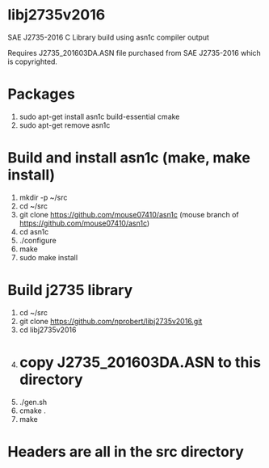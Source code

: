 # libj2735v2016
SAE J2735-2016 C Library build using asn1c compiler output

Requires J2735_201603DA.ASN file purchased from SAE J2735-2016 which is copyrighted.

# Packages
1. sudo apt-get install asn1c build-essential cmake
2. sudo apt-get remove asn1c

# Build and install asn1c (make, make install)
1. mkdir -p ~/src
2. cd ~/src
3. git clone https://github.com/mouse07410/asn1c (mouse branch of https://github.com/mouse07410/asn1c)
4. cd asn1c
5. ./configure
6. make
7. sudo make install

# Build j2735 library
1. cd ~/src
2. git clone https://github.com/nprobert/libj2735v2016.git
3. cd libj2735v2016
4. # copy J2735_201603DA.ASN to this directory
5. ./gen.sh
6. cmake .
7. make

# Headers are all in the src directory
